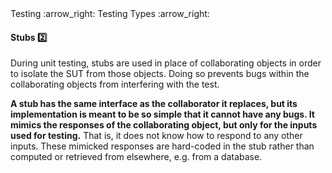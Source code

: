 <div id="path">Testing :arrow_right: Testing Types :arrow_right:</div>

<div id="title">

#### Stubs :two:

</div>

<div id="body">

During unit testing, stubs are used in place of collaborating objects in order to isolate the SUT from those objects. Doing so prevents bugs within the collaborating objects from interfering with the test.

**A stub has the same interface as the collaborator it replaces, but its implementation is meant to be so simple that it cannot have any bugs. It mimics the responses of the collaborating object, but only for the inputs used for testing.** That is, it does not know how to respond to any other inputs. These mimicked responses are hard-coded in the stub rather than computed or retrieved from elsewhere, e.g. from a database.

</div>

<div id="extras">

<include src="exercises.md" />

</div>

</div>
